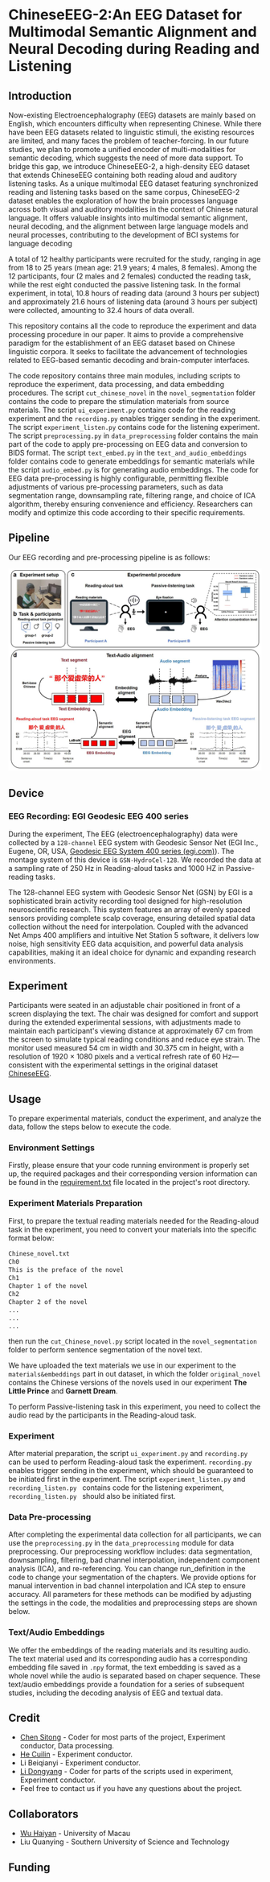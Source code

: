# ChineseEEG-2:An EEG Dataset for Multimodal Semantic Alignment and Neural Decoding during Reading and Listening

## Introduction

Now-existing Electroencephalography (EEG) datasets are mainly based on English, which encounters difficulty when representing Chinese. While there have been EEG datasets related to linguistic stimuli, the existing resources are limited, and many faces the problem of teacher-forcing.
In our future studies, we plan to promote a unified encoder of multi-modalities for semantic decoding, which suggests the need of more data support.
To bridge this gap, we introduce ChineseEEG-2, a high-density EEG dataset that extends ChineseEEG containing both reading aloud and auditory listening tasks. As a unique multimodal EEG dataset featuring synchronized reading and listening tasks based on the same corpus, ChineseEEG-2 dataset enables the exploration of how the brain processes language across both visual and auditory modalities in the context of Chinese natural language. It offers valuable insights into multimodal semantic alignment, neural decoding, and the alignment between large language models and neural processes, contributing to the development of BCI systems for language decoding

A total of 12 healthy participants were recruited for the study, ranging in age from 18 to 25 years (mean age: 21.9 years; 4 males, 8 females). Among the 12 participants, four (2 males and 2 females) conducted the reading task, while the rest eight conducted the passive listening task. In the formal experiment, in total, 10.8 hours of reading data (around 3 hours per subject) and approximately 21.6 hours of listening data (around 3 hours per subject) were collected, amounting to 32.4 hours of data overall.

This repository contains all the code to reproduce the experiment and data processing procedure in our paper. It aims to provide a comprehensive paradigm for the establishment of an EEG dataset based on Chinese linguistic corpora. It seeks to facilitate the advancement of technologies related to EEG-based semantic decoding and brain-computer interfaces.

The code repository contains three main modules, including scripts to reproduce the experiment, data processing, and data embedding procedures. The script `cut_chinese_novel` in the `novel_segmentation` folder contains the code to prepare the stimulation materials from source materials. The script `ui_experiment.py` contains code for the reading experiment and the `recording.py` enables trigger sending in the experiment. The script `experiment_listen.py` contains code for the listening experiment. The script `preprocessing.py` in `data_preprocessing` folder contains the main part of the code to apply pre-processing on EEG data and conversion to BIDS format. The script `text_embed.py` in the `text_and_audio_embeddings`  folder contains code to generate embeddings for semantic materials while the script `audio_embed.py` is for generating audio embeddings. The code for EEG data pre-processing is highly configurable, permitting flexible adjustments of various pre-processing parameters, such as data segmentation range, downsampling rate, filtering range, and choice of ICA algorithm, thereby ensuring convenience and efficiency. Researchers can modify and optimize this code according to their specific requirements.

## Pipeline

Our EEG recording and pre-processing pipeline is as follows:

![1738735804407](image/README/1738735804407.jpg)

## Device

### EEG Recording: EGI Geodesic EEG 400 series

During the experiment, The EEG (electroencephalography) data were collected by a `128-channel` EEG system with Geodesic Sensor Net (EGI Inc., Eugene, OR, USA, [Geodesic EEG System 400 series (egi.com)](https://www.egi.com/clinical-division/clinical-division-clinical-products/ges-400-series)). The montage system of this device is `GSN-HydroCel-128`. We recorded the data at a sampling rate of 250 Hz in Reading-aloud tasks and 1000 HZ in Passive-reading tasks.

The 128-channel EEG system with Geodesic Sensor Net (GSN) by EGI is a sophisticated brain activity recording tool designed for high-resolution neuroscientific research. This system features an array of evenly spaced sensors providing complete scalp coverage, ensuring detailed spatial data collection without the need for interpolation. Coupled with the advanced Net Amps 400 amplifiers and intuitive Net Station 5 software, it delivers low noise, high sensitivity EEG data acquisition, and powerful data analysis capabilities, making it an ideal choice for dynamic and expanding research environments.

## Experiment

Participants were seated in an adjustable chair positioned in front of a screen displaying the text. The chair was designed for comfort and support during the extended experimental sessions, with adjustments made to maintain each participant's viewing distance at approximately 67 cm from the screen to simulate typical reading conditions and reduce eye strain. The monitor used measured 54 cm in width and 30.375 cm in height, with a resolution of 1920 × 1080 pixels and a vertical refresh rate of 60 Hz—consistent with the experimental settings in the original dataset [ChineseEEG](https://doi.org/10.57760/sciencedb.CHNNeuro.00007).

## Usage

To prepare experimental materials, conduct the experiment, and analyze the data, follow the steps below to execute the code.

### Environment Settings

Firstly, please ensure that your code running environment is properly set up, the required packages and their corresponding version information can be found in the [requirement.txt](https://github.com/ncclabsustech/Chinese_reading_task_eeg_processing/blob/main/requirements.txt) file located in the project's root directory.

### Experiment Materials Preparation

First, to prepare the textual reading materials needed for the Reading-aloud task in the experiment, you need to convert your materials into the specific format below:

```
Chinese_novel.txt
Ch0
This is the preface of the novel
Ch1
Chapter 1 of the novel
Ch2
Chapter 2 of the novel
...
...
...
```

then run the `cut_Chinese_novel.py` script located in the `novel_segmentation` folder to perform sentence segmentation of the novel text.

We have uploaded the text materials we use in our experiment to the `materials&embeddings` part in out dataset, in which the folder `original_novel` contains the Chinese versions of the novels used in our experiment **The Little Prince** and **Garnett Dream**.

To perform Passive-listening task in this experiment, you need to collect the audio read by the participants in the Reading-aloud task.

### Experiment

After material preparation, the script `ui_experiment.py` and `recording.py` can be used to perform Reading-aloud task the experiment. `recording.py` enables trigger sending in the experiment, which should be guaranteed to be initiated first in the experiment. The script `experiment_listen.py` and `recording_listen.py ` contains code for the listening experiment, `recording_listen.py ` should also be initiated first.

### Data Pre-processing

After completing the experimental data collection for all participants, we can use the `preprocessing.py` in the `data_preprocessing` module for data preprocessing. Our preprocessing workflow includes: data segmentation, downsampling, filtering, bad channel interpolation, independent component analysis (ICA), and re-referencing. You can change run_definition in the code to change your segmentation of the chapters. We provide options for manual intervention in bad channel interpolation and ICA step to ensure accuracy. All parameters for these methods can be modified by adjusting the settings in the code, the modalities and preprocessing steps are shown below.

### Text/Audio Embeddings

We offer the embeddings of the reading materials and its resulting audio. The text material used and its corresponding audio has a corresponding embedding file saved in `.npy` format, the text embedding is saved as a whole novel while the audio is separated based on chaper sequence. These text/audio embeddings provide a foundation for a series of subsequent studies, including the decoding analysis of EEG and textual data.

## Credit

- [Chen Sitong](https://github.com/adhjk) - Coder for most parts of the project, Experiment conductor, Data processing.
- [He Cuilin](https://github.com/CuilinHe) - Experiment conductor.
- Li Beiqianyi - Experiment conductor.
- [Li Dongyang](https://github.com/dongyangli-del) - Coder for parts of the scripts used in experiment, Experiment conductor.
- Feel free to contact us if you have any questions about the project.

## Collaborators

- [Wu Haiyan](https://github.com/haiyan0305)  -  University of Macau
- Liu Quanying - Southern University of Science and Technology

## Funding


